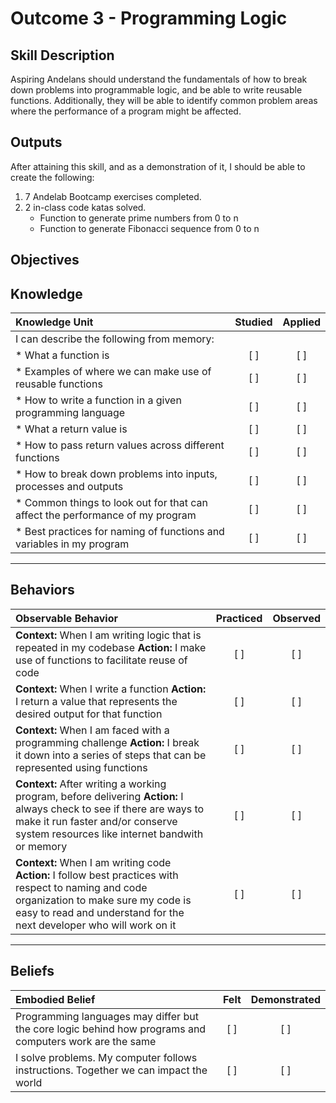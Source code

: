 # Outcome 3 - Programming Logic

**Skill Description**
----------
Aspiring Andelans should understand the fundamentals of how to break down problems into programmable logic, and be able to write reusable functions. Additionally, they will be able to identify common problem areas where the performance of a program might be affected.


**Outputs**
----------
After attaining this skill, and as a demonstration of it, I should be able to create the following:

1. 7 Andelab Bootcamp exercises completed.
2. 2 in-class code katas solved.
	- Function to generate prime numbers from 0 to n
	- Function to generate Fibonacci sequence from 0 to n


**Objectives**
----------

## **Knowledge**


| Knowledge Unit   |      Studied      | Applied |
|:-------------|:------------------:|:--------:|
| I can describe the following from memory: | | |
| * What a function is | [ ] | [ ]  |
| * Examples of where we can make use of reusable functions |   [ ]   |   [ ] |
| * How to write a function in a given programming language | [ ] |    [ ] |
| * What a return value is | [ ] |    [ ] |
| * How to pass return values across different functions | [ ] |    [ ] |
| * How to break down problems into inputs, processes and outputs | [ ] |    [ ] |
| * Common things to look out for that can affect the performance of my program | [ ] |    [ ] |
| * Best practices for naming of functions and variables in my program | [ ] |    [ ] |


----------


## **Behaviors**


| Observable Behavior   |      Practiced      | Observed |
|:-------------|:------------------:|:--------:|
| **Context:** When I am writing logic that is repeated in my codebase **Action:** I make use of functions to facilitate reuse of code | [ ] | [ ]  |
| **Context:** When I write a function **Action:** I return a value that represents the desired output for that function | [ ] |    [ ] |
| **Context:** When I am faced with a programming challenge **Action:** I break it down into a series of steps that can be represented using functions |   [ ]   |   [ ] |
| **Context:** After writing a working program, before delivering **Action:** I always check to see if there are ways to make it run faster and/or conserve system resources like internet bandwith or memory | [ ] |    [ ] |
| **Context:** When I am writing code **Action:** I follow best practices with respect to naming and code organization to make sure my code is easy to read and understand for the next developer who will work on it | [ ] |    [ ] |

----------


## **Beliefs**


| Embodied Belief   |      Felt      | Demonstrated |
|:-------------|:------------------:|:--------:|
| Programming languages may differ but the core logic behind how programs and computers work are the same | [ ] | [ ] |
| I solve problems. My computer follows instructions. Together we can impact the world | [ ] | [ ] |
